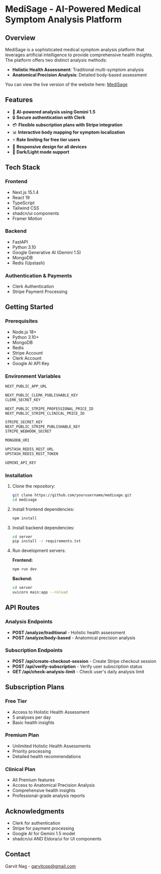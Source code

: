 # MediSage - AI-Powered Medical Symptom Analysis Platform

## Overview

MediSage is a sophisticated medical symptom analysis platform that leverages artificial intelligence to provide comprehensive health insights. The platform offers two distinct analysis methods:


- **Holistic Health Assessment**: Traditional multi-symptom analysis
- **Anatomical Precision Analysis**: Detailed body-based assessment
  
You can view the live version of the website here: [MediSage](https://medi-sage.vercel.app)

## Features

- 🤖 **AI-powered analysis using Gemini 1.5**
- 🔒 **Secure authentication with Clerk**
- 💳 **Flexible subscription plans with Stripe integration**
- 📊 **Interactive body mapping for symptom localization**
- ⚡ **Rate limiting for free tier users**
- 📱 **Responsive design for all devices**
- 🌙 **Dark/Light mode support**

## Tech Stack

### Frontend
- Next.js 15.1.4
- React 19
- TypeScript
- Tailwind CSS
- shadcn/ui components
- Framer Motion

### Backend
- FastAPI
- Python 3.10
- Google Generative AI (Gemini 1.5)
- MongoDB
- Redis (Upstash)

### Authentication & Payments
- Clerk Authentication
- Stripe Payment Processing


## Getting Started

### Prerequisites

- Node.js 18+
- Python 3.10+
- MongoDB
- Redis
- Stripe Account
- Clerk Account
- Google AI API Key

### Environment Variables
```bash
NEXT_PUBLIC_APP_URL

NEXT_PUBLIC_CLERK_PUBLISHABLE_KEY
CLERK_SECRET_KEY

NEXT_PUBLIC_STRIPE_PROFESSIONAL_PRICE_ID
NEXT_PUBLIC_STRIPE_CLINICAL_PRICE_ID

STRIPE_SECRET_KEY
NEXT_PUBLIC_STRIPE_PUBLISHABLE_KEY
STRIPE_WEBHOOK_SECRET

MONGODB_URI

UPSTASH_REDIS_REST_URL
UPSTASH_REDIS_REST_TOKEN

GEMINI_API_KEY
```

### Installation

1. Clone the repository:

    ```bash
    git clone https://github.com/yourusername/medisage.git
    cd medisage
    ```

2. Install frontend dependencies:

    ```bash
    npm install
    ```

3. Install backend dependencies:

    ```bash
    cd server
    pip install -r requirements.txt
    ```

4. Run development servers:

    **Frontend:**

    ```bash
    npm run dev
    ```

    **Backend:**

    ```bash
    cd server
    uvicorn main:app --reload
    ```

## API Routes

### Analysis Endpoints
- **POST /analyze/traditional** - Holistic health assessment
- **POST /analyze/body-based** - Anatomical precision analysis

### Subscription Endpoints
- **POST /api/create-checkout-session** - Create Stripe checkout session
- **POST /api/verify-subscription** - Verify user subscription status
- **GET /api/check-analysis-limit** - Check user's daily analysis limit

## Subscription Plans

### Free Tier
- Access to Holistic Health Assessment
- 5 analyses per day
- Basic health insights

### Premium Plan
- Unlimited Holistic Health Assessments
- Priority processing
- Detailed health recommendations

### Clinical Plan
- All Premium features
- Access to Anatomical Precision Analysis
- Comprehensive health insights
- Professional-grade analysis reports

## Acknowledgments

- Clerk for authentication
- Stripe for payment processing
- Google AI for Gemini 1.5 model
- shadcn/ui AND Eldora/ui for UI components

## Contact

Garvit Nag - garvitcpp@gmail.com



